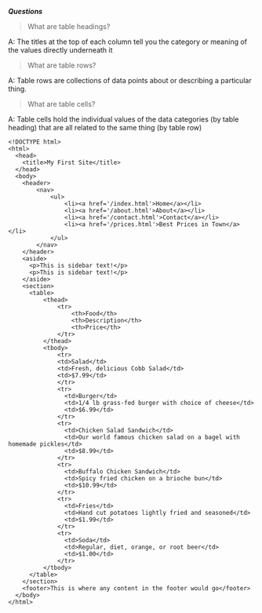 **_Questions_**

> What are table headings?

A: The titles at the top of each column tell you the category or meaning of the values directly underneath it

> What are table rows?

A: Table rows are collections of data points about or describing a particular thing.

> What are table cells?

A: Table cells hold the individual values of the data categories (by table heading) that are all related to the same thing (by table row)

```
<!DOCTYPE html>
<html>
  <head>
    <title>My First Site</title>
  </head>
  <body>
    <header>
        <nav>
            <ul>
                <li><a href='/index.html'>Home</a></li>
                <li><a href='/about.html'>About</a></li>
                <li><a href='/contact.html'>Contact</a></li>
                <li><a href='/prices.html'>Best Prices in Town</a></li>
            </ul>
        </nav>
    </header>
    <aside>
      <p>This is sidebar text!</p>
      <p>This is sidebar text!</p>
    </aside>
    <section>
      <table>
          <thead>
              <tr>
                  <th>Food</th>
                  <th>Description</th>
                  <th>Price</th>
              </tr>
          </thead>
          <tbody>
              <tr>
              <td>Salad</td>
              <td>Fresh, delicious Cobb Salad</td>
              <td>$7.99</td>
              </tr>
              <tr>
                <td>Burger</td>
                <td>1/4 lb grass-fed burger with choice of cheese</td>
                <td>$6.99</td>
              </tr>
              <tr>
                <td>Chicken Salad Sandwich</td>
                <td>Our world famous chicken salad on a bagel with homemade pickles</td>
                <td>$8.99</td>
              </tr>
              <tr>
                <td>Buffalo Chicken Sandwich</td>
                <td>Spicy fried chicken on a brioche bun</td>
                <td>$10.99</td>
              </tr>
              <tr>
                <td>Fries</td>
                <td>Hand cut potatoes lightly fried and seasoned</td>
                <td>$1.99</td>
              </tr>
              <tr>
                <td>Soda</td>
                <td>Regular, diet, orange, or root beer</td>
                <td>$1.00</td>
              </tr>
          </tbody>
      </table>
    </section>
    <footer>This is where any content in the footer would go</footer>
  </body>
</html>
```